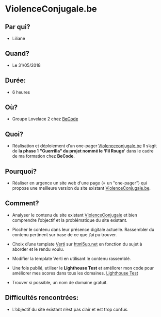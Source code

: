 # ViolenceConjugale.be

## Par qui?
* Liliane

## Quand?
* Le 31/05/2018

## Durée:
* 6 heures

## Où?
* Groupe Lovelace 2 chez [BeCode](https://github.com/becodeorg/)

## Quoi?
* Réalisation et déploiement d’un one-pager [Violenceconjugale.be]( https://lilama.github.io/violenceconjugale/) 
Il s’agit de **la phase 1 "Guerrilla" du projet nommé le ‘Fil Rouge’** dans le cadre de ma formation chez **BeCode**.

## Pourquoi?
* Réaliser en urgence un site web d'une page (= un "one-pager") qui propose une meilleure version du site existant [ViolenceConjugale.be]( http://violenceconjugale.be/).

## Comment?
* Analyser le contenu du site existant [ViolenceConjugale](http://violenceconjugale.be/) et bien comprendre l’objectif et la problématique du site existant.
* Piocher le contenu dans leur présence digitale actuelle. Rassembler du contenu pertinent sur base de ce que j’ai pu trouver.
* Choix d’une template [Verti](https://html5up.net/verti) sur [html5up.net](https://html5up.net/) en fonction du sujet à aborder et le rendu voulu.
* Modifier la template Verti en utilisant le contenu rassemblé.
* Une fois publié, utiliser le **Lighthouse Test** et améliorer mon code pour améliorer mes scores dans tous les domaines.
[Lighthouse Test](Performance.jpg)

* Trouver si possible, un nom de domaine gratuit.

## Difficultés rencontrées:
* L’objectif du site existant n’est pas clair et est trop confus.